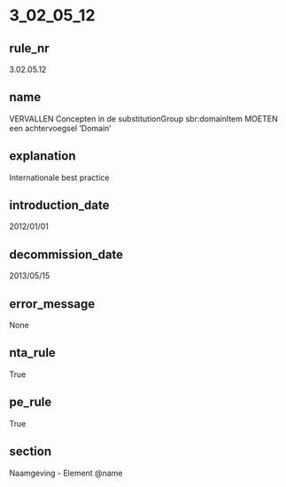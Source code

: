 # 3_02_05_12

## rule_nr
3.02.05.12

## name
VERVALLEN Concepten in de substitutionGroup sbr:domainItem MOETEN een achtervoegsel ‘Domain’

## explanation
Internationale best practice

## introduction_date
2012/01/01

## decommission_date
2013/05/15

## error_message
None

## nta_rule
True

## pe_rule
True

## section
Naamgeving - Element @name

